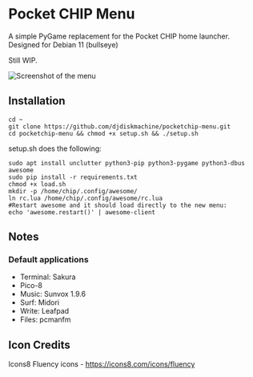 # Pocket CHIP Menu

A simple PyGame replacement for the Pocket CHIP home launcher. Designed for Debian 11 (bullseye)

Still WIP.

![Screenshot of the menu](https://user-images.githubusercontent.com/50949/139332901-b71a6006-9e25-4ce8-b614-13c5f2cdc231.png)

## Installation

```
cd ~
git clone https://github.com/djdiskmachine/pocketchip-menu.git
cd pocketchip-menu && chmod +x setup.sh && ./setup.sh
```

setup.sh does the following:
```
sudo apt install unclutter python3-pip python3-pygame python3-dbus awesome
sudo pip install -r requirements.txt
chmod +x load.sh
mkdir -p /home/chip/.config/awesome/
ln rc.lua /home/chip/.config/awesome/rc.lua
#Restart awesome and it should load directly to the new menu:
echo 'awesome.restart()' | awesome-client
```


## Notes

### Default applications

- Terminal: Sakura
- Pico-8
- Music: Sunvox 1.9.6
- Surf: Midori
- Write: Leafpad
- Files: pcmanfm

## Icon Credits

Icons8 Fluency icons - https://icons8.com/icons/fluency
